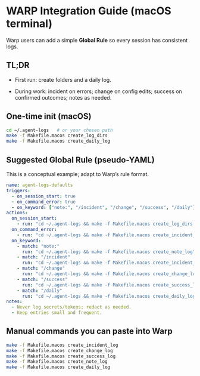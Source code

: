 # WARP Integration Guide (macOS terminal)

Warp users can add a simple **Global Rule** so every session has consistent logs.

## TL;DR
- First run: create folders and a daily log.

- During work: incident on errors; change on config edits; success on confirmed outcomes; notes as needed.


## One-time init (macOS)
```bash
cd ~/.agent-logs   # or your chosen path
make -f Makefile.macos create_log_dirs
make -f Makefile.macos create_daily_log
```

## Suggested Global Rule (pseudo-YAML)
This is a conceptual example; adapt to Warp’s rule format.
```yaml
name: agent-logs-defaults
triggers:
  - on_session_start: true
  - on_command_error: true
  - on_keyword: ["note:", "/incident", "/change", "/success", "/daily"]
actions:
  on_session_start:
    - run: "cd ~/.agent-logs && make -f Makefile.macos create_log_dirs && make -f Makefile.macos create_daily_log"
  on_command_error:
    - run: "cd ~/.agent-logs && make -f Makefile.macos create_incident_log"
  on_keyword:
    - match: "note:"
      run: "cd ~/.agent-logs && make -f Makefile.macos create_note_log"
    - match: "/incident"
      run: "cd ~/.agent-logs && make -f Makefile.macos create_incident_log"
    - match: "/change"
      run: "cd ~/.agent-logs && make -f Makefile.macos create_change_log"
    - match: "/success"
      run: "cd ~/.agent-logs && make -f Makefile.macos create_success_log"
    - match: "/daily"
      run: "cd ~/.agent-logs && make -f Makefile.macos create_daily_log"
notes:
  - Never log secrets/tokens; redact as needed.
  - Keep entries small and frequent.
```

## Manual commands you can paste into Warp
```bash
make -f Makefile.macos create_incident_log
make -f Makefile.macos create_change_log
make -f Makefile.macos create_success_log
make -f Makefile.macos create_note_log
make -f Makefile.macos create_daily_log
```
